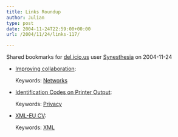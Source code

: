 ```yaml
---
title: Links Roundup
author: Julian
type: post
date: 2004-11-24T22:59:00+00:00
url: /2004/11/24/links-117/

---
```

Shared bookmarks for [del.icio.us][1] user  [Synesthesia][2] on 2004-11-24

  * [Improving collaboration][3]:
   
    Keywords: [Networks][4]
  * [Identification Codes on Printer Output][5]:
   
    Keywords: [Privacy][6]
  * [XML-EU CV][7]:
   
    Keywords: [XML][8]

 [1]: https://del.icio.us/
 [2]: https://del.icio.us/synesthesia
 [3]: https://blog.larixconsulting.com/blog/_archives/2004/11/23/190259.html "https://blog.larixconsulting.com/blog/_archives/2004/11/23/190259.html"
 [4]: https://del.icio.us/synesthesia/Networks
 [5]: https://www.freedom-to-tinker.com/archives/000725.html "https://www.freedom-to-tinker.com/archives/000725.html"
 [6]: https://del.icio.us/synesthesia/Privacy
 [7]: https://www.vrtprj.com/weblog/misc/eucv.html "https://www.vrtprj.com/weblog/misc/eucv.html"
 [8]: https://del.icio.us/synesthesia/XML